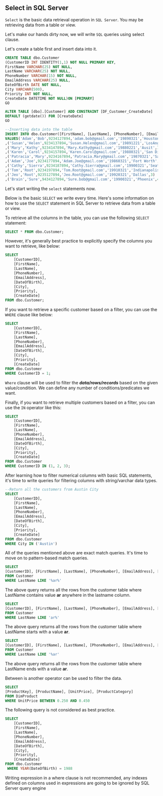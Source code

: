 ## Select in SQL Server

`Select` is the basic data retrieval operation in `SQL Server`. You may be retrieving data from a table or view.

Let's make our hands dirty now, we will write `SQL` queries using select clause.

Let's create a table first and insert data into it.

```sql
CREATE TABLE dbo.Customer
(CustomerID INT IDENTITY(1,1) NOT NULL PRIMARY KEY,
FirstName VARCHAR(25) NOT NULL,
LastName VARCHAR(25) NOT NULL,
PhoneNumber VARCHAR(15) NOT NULL,
EmailAddress VARCHAR(25) NULL,
DateOfBirth DATE NOT NULL,
City VARCHAR(500),
Priority INT NOT NULL,
CreateDate DATETIME NOT NULL)ON [PRIMARY]
GO

ALTER TABLE [dbo].[Customer] ADD CONSTRAINT [DF_Customer_CreateDate] 
DEFAULT (getdate()) FOR [CreateDate]
GO

--Inserting data into the table
INSERT INTO dbo.Customer([FirstName], [LastName], [PhoneNumber], [EmailAddress],[DateOfBirth],  [City], [Priority])
VALUES('Adam','Bob',9234127894,'adam.bob@gmail.com','19890321','Houston',1)
,('Susan','Helen',9234137894,'Susan.Helen@gmail.com','19891221','LosAngels',1)
,('Mary','Kathy',9234147894,'Mary.Kathy@gmail.com','19880221','Ausit',1)
,('Karen','Carol',9234157894,'Karen.Carol@gmail.com','19880321','San Diego',0)
,('Patracia','Mary',9234167894,'Patracia.Mary@gmail.com','19870321','San Antonio',0)
,('Adam','Joe',9234177894,'Adam.Joe@gmail.com','19860321','Fort Worth',0)
,('Cathy','Sierra',9234187894,'Cathy.Sierra@gmail.com','19900321','Seattle',5)
,('Tom','Root',9234197894,'Tom.Root@gmail.com','19910321','Indianapolis',2)
,('Jeo','Root',9235127894,'Jeo.Root@gmail.com','19920321','Dallas',3)
,('Brain','Sure',9434127894,'Sure.bob@gmail.com','19900321','Phoenix',4)

```

Let's start writing the ```select``` statements now.

Below is the basic `SELECT` we write every time.
Here's some information on how to use the `SELECT` statement in SQL Server to retrieve data from a table or view.

To retrieve all the columns in the table, you can use the following `SELECT` statement:

```sql
SELECT * FROM dbo.Customer;
```

However, it's generally best practice to explicitly specify the columns you want to retrieve, like below:

```sql
SELECT
    [CustomerID],
    [FirstName],
    [LastName],
    [PhoneNumber],
    [EmailAddress],
    [DateOfBirth],
    [City],
    [Priority],
    [CreateDate]
FROM dbo.Customer;
```

If you want to retrieve a specific customer based on a filter, you can use the `WHERE` clause like below:

```sql
SELECT
    [CustomerID],
    [FirstName],
    [LastName],
    [PhoneNumber],
    [EmailAddress],
    [DateOfBirth],
    [City],
    [Priority],
    [CreateDate]
FROM dbo.Customer
WHERE CustomerID = 1;
```
```Where``` clause will be used to filter the ***data/rows/records*** based on the given value/condition. We can define any number of conditions/predicates we want.

Finally, if you want to retrieve multiple customers based on a filter, you can use the `IN` operator like this:

```sql
SELECT
    [CustomerID],
    [FirstName],
    [LastName],
    [PhoneNumber],
    [EmailAddress],
    [DateOfBirth],
    [City],
    [Priority],
    [CreateDate]
FROM dbo.Customer
WHERE CustomerID IN (1, 2, 3);
```
After learning how to filter numerical columns with basic SQL statements, it's time to write queries for filtering columns with string/varchar data types.
```sql
--Return all the customers from Austin City
SELECT
    [CustomerID],
    [FirstName],
    [LastName],
    [PhoneNumber],
    [EmailAddress],
    [DateOfBirth],
    [City],
    [Priority],
    [CreateDate]
FROM dbo.Customer
WHERE City IN ('Austin')
```
All of the queries mentioned above are exact match queries. It's time to move on to pattern-based match queries.

```sql
SELECT
[CustomerID], [FirstName], [LastName], [PhoneNumber], [EmailAddress], [DateOfBirth], [City], [Priority], [CreateDate]
FROM Customer
WHERE LastName LIKE '%ar%'
```
The above query returns all the rows from the customer table where LastName contains value **ar** anywhere in the lastname column.


```sql
SELECT
[CustomerID], [FirstName], [LastName], [PhoneNumber], [EmailAddress], [DateOfBirth], [City], [Priority], [CreateDate]
FROM Customer
WHERE LastName LIKE 'ar%'
```
The above query returns all the rows from the customer table where LastName starts with a value **ar**.

```sql
SELECT
[CustomerID], [FirstName], [LastName], [PhoneNumber], [EmailAddress], [DateOfBirth], [City], [Priority], [CreateDate]
FROM Customer
WHERE LastName LIKE '%ar'
```
The above query returns all the rows from the customer table where LastName ends with a value **ar**.

Between is another operator can be used to filter the data.

```sql
SELECT
[ProductKey], [ProductName], [UnitPrice], [ProductCategory]
FROM DimProduct
WHERE UnitPrice BETWEEN 0.250 AND 0.450
```

The following query is not considered as best practice.

```sql
SELECT
    [CustomerID],
    [FirstName],
    [LastName],
    [PhoneNumber],
    [EmailAddress],
    [DateOfBirth],
    [City],
    [Priority],
    [CreateDate]
FROM dbo.Customer
 WHERE YEAR(DateOfBirth) = 1988
```
Writing expression in a where clause is not recommended, any indexes defined on columns used in expressions are going to be ignored by SQL Server query engine
